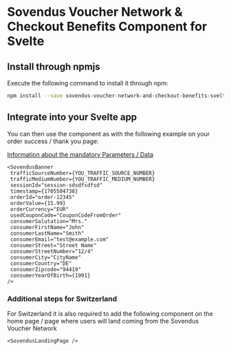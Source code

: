 # Sovendus Voucher Network & Checkout Benefits Component for Svelte

## Install through npmjs

Execute the following command to install it through npm:

```bash
npm install --save sovendus-voucher-network-and-checkout-benefits-svelte
```

## Integrate into your Svelte app

You can then use the component as with the following example on your order success / thank you page:

[Information about the mandatory Parameters / Data](https://developer-hub.sovendus.com/Voucher-Network-Checkout-Benefits/Parameter)

```svelte
<SovendusBanner
 trafficSourceNumber={YOU_TRAFFIC_SOURCE_NUMBER}
 trafficMediumNumber={YOU_TRAFFIC_MEDIUM_NUMBER}
 sessionId="session-sdsdfsdfsd"
 timestamp={1705504738}
 orderId="order-12345"
 orderValue={15.99}
 orderCurrency="EUR"
 usedCouponCode="CouponCodeFromOrder"
 consumerSalutation="Mrs."
 consumerFirstName="John"
 consumerLastName="Smith"
 consumerEmail="test@example.com"
 consumerStreet="Street Name"
 consumerStreetNumber="12/4"
 consumerCity="CityName"
 consumerCountry="DE"
 consumerZipcode="94419"
 consumerYearOfBirth={1991}
/>
```

### Additional steps for Switzerland

For Switzerland it is also required to add the following component on the home page / page where users will land coming from the Sovendus Voucher Network

```svelte
<SovendusLandingPage />
```
